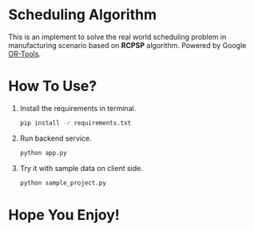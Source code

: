 # Scheduling Algorithm
This is an implement to solve the real world scheduling problem in manufacturing scenario based on **RCPSP** algorithm. Powered by Google [OR-Tools](https://github.com/google/or-tools).

# How To Use?
1. Install the requirements in terminal.
    ```bash
    pip install -r requirements.txt
    ```
2. Run backend service.
   ```bash
   python app.py
   ```
3. Try it with sample data on client side.
   ```bash
   python sample_project.py
   ```

# Hope You Enjoy!